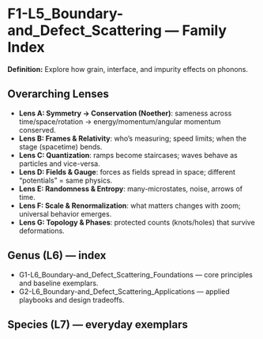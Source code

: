 # F1-L5_Boundary-and_Defect_Scattering — Family Index
**Definition:** Explore how grain, interface, and impurity effects on phonons.

## Overarching Lenses

- **Lens A: Symmetry -> Conservation (Noether)**: sameness across time/space/rotation → energy/momentum/angular momentum conserved.
- **Lens B: Frames & Relativity**: who’s measuring; speed limits; when the stage (spacetime) bends.
- **Lens C: Quantization**: ramps become staircases; waves behave as particles and vice-versa.
- **Lens D: Fields & Gauge**: forces as fields spread in space; different “potentials” = same physics.
- **Lens E: Randomness & Entropy**: many-microstates, noise, arrows of time.
- **Lens F: Scale & Renormalization**: what matters changes with zoom; universal behavior emerges.
- **Lens G: Topology & Phases**: protected counts (knots/holes) that survive deformations.

## Genus (L6) — index
- G1-L6_Boundary-and_Defect_Scattering_Foundations — core principles and baseline exemplars.
- G2-L6_Boundary-and_Defect_Scattering_Applications — applied playbooks and design tradeoffs.

## Species (L7) — everyday exemplars

